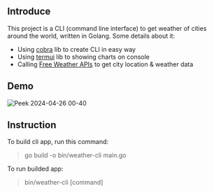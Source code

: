 ## Introduce

This project is a CLI (command line interface) to get weather of cities around the world, written in Golang.
Some details about it:
- Using [cobra]([url](https://github.com/spf13/cobra)) lib to create CLI in easy way
- Using [termui]([url](https://github.com/gizak/termui)) lib to showing charts on console
- Calling [Free Weather APIs]([url](https://open-meteo.com/)) to get city location & weather data 

## Demo

![Peek 2024-04-26 00-40](https://github.com/Bigguy98/weather-cli/assets/27953500/0d5a2c55-7cbd-413f-bf4d-e192f90e5d38)

## Instruction
To build cli app, run this command:
> go build -o bin/weather-cli main.go

To run builded app:
> bin/weather-cli [command]
